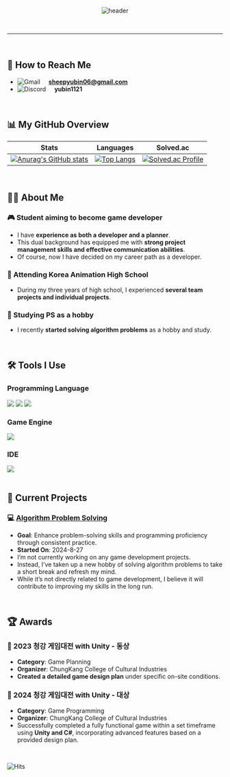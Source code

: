 <div style="text-align: center;">

  <!--Header-->
  ![header](https://capsule-render.vercel.app/api?type=venom&&color=auto&height=300&section=header&text=Yubin's%20Github&fontSize=60)
  
  <br/>

</div>

---

<div>
  
  <br/>
  
  ## 📧 How to Reach Me 
  - ![Gmail](https://img.shields.io/badge/Gmail-D14836?style=flat-square&logo=gmail&logoColor=white) &nbsp;&nbsp;&nbsp; **sheepyubin06@gmail.com**
  - ![Discord](https://img.shields.io/badge/Discord-5865F2?style=flat-square&logo=discord&logoColor=white) &nbsp;&nbsp;&nbsp; **yubin1121**

  <br/>
  
  <!--Body-->
  ## 📊 My GitHub Overview
  |     Stats    |   Languages   |   Solved.ac   |
  |--------------|---------------|---------------|
  | [![Anurag's GitHub stats](https://github-readme-stats.vercel.app/api?username=FRIDAYFREEBIE&cache_seconds=600)](https://github.com/anuraghazra/github-readme-stats)  | [![Top Langs](https://github-readme-stats.vercel.app/api/top-langs/?username=FRIDAYFREEBIE&layout=compact&langs_count=6&cache_seconds=600)](https://github.com/anuraghazra/github-readme-stats)  | [![Solved.ac Profile](http://mazassumnida.wtf/api/v2/generate_badge?boj=fridayfreebie)](https://solved.ac/fridayfreebie) |

  <br/>
  
  ## 🙋‍♂️ About Me
  ### 🎮 Student aiming to become **game developer**
  - I have **experience as both a developer and a planner**.
  - This dual background has equipped me with **strong project management skills and effective communication abilities**.
  - Of course, now I have decided on my career path as a developer.
  ### 🏫 Attending **Korea Animation High School**
  - During my three years of high school, I experienced **several team projects and individual projects**.
  ### 🧠 Studying **PS as a hobby**
  - I recently **started solving algorithm problems** as a hobby and study.
  <br/>
  
  ## 🛠️ Tools I Use
  ### Programming Language
  <!--C#-->
  <img src="https://img.shields.io/badge/C%23-239120?style=for-the-badge&logo=c-sharp&logoColor=white"/>  
  <!--C++-->
  <img src="https://img.shields.io/badge/C%2B%2B-00599C?style=for-the-badge&logo=c%2B%2B&logoColor=white"/>  
  <!--MySQL-->
  <img src="https://img.shields.io/badge/MySQL-00000F?style=for-the-badge&logo=mysql&logoColor=white"/>
  <br/>
  
  ### Game Engine
  <!--Unity-->
  <img src="https://img.shields.io/badge/Unity-100000?style=for-the-badge&logo=unity&logoColor=white"/>
  <br/>
  
  ### IDE
  <!--VScode-->
  <img src="https://img.shields.io/badge/Visual_Studio_Code-0078D4?style=for-the-badge&logo=visual%20studio%20code&logoColor=white"/>
  <br/>
  <br/>

  ## 🚀 Current Projects
  ### 💻 [Algorithm Problem Solving](https://github.com/FRIDAYFREEBIE/Algorithm)
  - **Goal**: Enhance problem-solving skills and programming proficiency through consistent practice.  
  - **Started On**: 2024-8-27
  - I’m not currently working on any game development projects.
  - Instead, I’ve taken up a new hobby of solving algorithm problems to take a short break and refresh my mind.
  - While it’s not directly related to game development, I believe it will contribute to improving my skills in the long run.
  <br/>
  
  ## 🏆 Awards
  ### 🥉 2023 청강 게임대전 with Unity - 동상
  - **Category**: Game Planning  
  - **Organizer**: ChungKang College of Cultural Industries
  - **Created a detailed game design plan** under specific on-site conditions.
  
  ### 🥇 2024 청강 게임대전 with Unity - 대상
  - **Category**: Game Programming
  - **Organizer**: ChungKang College of Cultural Industries
  - Successfully completed a fully functional game within a set timeframe using **Unity and C#**, incorporating advanced features based on a provided design plan.
  <br/>

  ![Hits](https://hits.seeyoufarm.com/api/count/incr/badge.svg?url=https%3A%2F%2Fgithub.com%2FFRIDAYFREEBIE&count_bg=%2379C83D&title_bg=%23555555&icon=github.svg&icon_color=%23E7E7E7&title=visitors&edge_flat=false)
  <br/>

</div>
